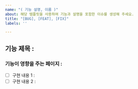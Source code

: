```yaml
---
name: "( 기능 설명, 이름 )"
about: 해당 템플릿을 사용하여 기능과 설명을 포함한 이슈를 생성해 주세요.
title: "[BUG], [FEAT], [FIX]"
labels: ''

---
```


## 기능 제목 : 
### 기능이 영향을 주는 페이지 : 

- [ ] 구현 내용 1 : 
- [ ] 구현 내용 2 :
